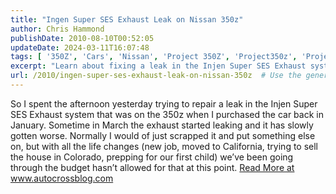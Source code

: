 ```yaml
---
title: "Ingen Super SES Exhaust Leak on Nissan 350z"
author: Chris Hammond
publishDate: 2010-08-10T00:52:05
updateDate: 2024-03-11T16:07:48
tags: [ '350Z', 'Cars', 'Nissan', 'Project 350Z', 'Project350z', 'Project350zcom' ]
excerpt: "Learn about fixing a leak in the Injen Super SES Exhaust system on a 350z. Follow our journey on a tight budget at www.autocrossblog.com."
url: /2010/ingen-super-ses-exhaust-leak-on-nissan-350z  # Use the generated URL with year
---
```

So I spent the afternoon yesterday trying to repair a leak in the Injen Super SES Exhaust system that was on the 350z when I purchased the car back in January. Sometime in March the exhaust started leaking and it has slowly gotten worse. Normally I would of just scrapped it and put something else on, but with all the life changes (new job, moved to California, trying to sell the house in Colorado, prepping for our first child) we’ve been going through the budget hasn’t allowed for that at this point. <a href="https://www.autocrossblog.com/ingen-super-ses-exhaust-leak-on-nissan-350z">Read More at www.autocrossblog.com</a>



